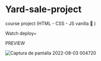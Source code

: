 # Yard-sale-project
course project (HTML - CSS - JS vanilla 🍦 )

Watch deploy= 

PREVIEW

![Captura de pantalla 2022-08-03 004720](https://user-images.githubusercontent.com/96136484/182533277-2ea4d0e8-264a-48c8-9407-c067020ec327.png)
